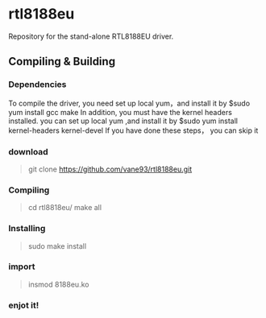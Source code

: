 rtl8188eu
=========

Repository for the stand-alone RTL8188EU driver.

Compiling & Building
---------
### Dependencies
To compile the driver, you need set up local yum，and install it by $sudo yum install gcc make 
In addition,
you must have the kernel headers installed. you can set up local yum ,and install it by $sudo yum install kernel-headers kernel-devel
If you have done these steps， you can skip it
### download

> git clone https://github.com/vane93/rtl8188eu.git
### Compiling

> cd rtl8818eu/
> make all

### Installing

> sudo make install

### import

> insmod 8188eu.ko



### enjot it!
